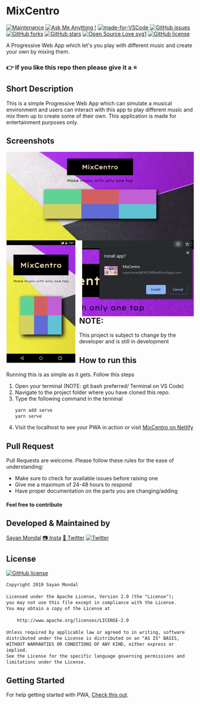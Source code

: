 # MixCentro
[![Maintenance](https://img.shields.io/badge/Maintained%3F-yes-green.svg)](https://GitHub.com/Naereen/StrapDown.js/graphs/commit-activity) [![Ask Me Anything !](https://img.shields.io/badge/Ask%20me-anything-1abc9c.svg)](https://GitHub.com/Naereen/ama) [![made-for-VSCode](https://img.shields.io/badge/Made%20for-VSCode-1f425f.svg)](https://code.visualstudio.com/) [![GitHub issues](https://img.shields.io/github/issues/S-ayanide/MixCentro)](https://github.com/S-ayanide/MixCentro/issues)
[![GitHub forks](https://img.shields.io/github/forks/S-ayanide/MixCentro?style=social)](https://github.com/S-ayanide/MixCentro/network) [![GitHub stars](https://img.shields.io/github/stars/S-ayanide/MixCentro?style=social)](https://github.com/S-ayanide/MixCentro/stargazers) [![Open Source Love svg1](https://badges.frapsoft.com/os/v1/open-source.svg?v=103)](https://github.com/ellerbrock/open-source-badges/)
[![GitHub license](https://img.shields.io/github/license/S-ayanide/MixCentro?style=for-the-badge)](https://github.com/S-ayanide/MixCentro/blob/master/LICENSE)

A Progressive Web App which let's you play with different music and create your own by mixing them.
### 👉 If you like this repo then please give it a ⭐️

## Short Description
This is a simple Progressive Web App which can simulate a musical environment and users can interact with this app to play different music and mix them up to create some of their own. This application is made for entertainment purposes only.

## Screenshots
<img src="Prototype/mixcentro.PNG" alt="Home Screen" style="float: left; margin-right: 10px;"/>
<img src="Prototype/mobileCompatibility.PNG" alt="Mobile Version" style="float: left; margin-right: 10px;" width="186"/>
<img src="Prototype/install.png" alt="Install Screen" style="float: right;" width="300"/>

## NOTE:
This project is subject to change by the developer and is still in development

## How to run this
Running this is as simple as it gets. Follow this steps
1. Open your terminal (NOTE: git bash preferred/ Terminal on VS Code)
2. Navigate to the project folder where you have cloned this repo.
3. Type the following command in the terminal
     ```
     yarn add serve
     yarn serve
     ```
4. Visit the localhost to see your PWA in action or visit [MixCentro on Netlify](http://mixcentro.netlify.com)

## Pull Request

Pull Requests are welcome. Please follow these rules for the ease of understanding:
* Make sure to check for available issues before raising one
* Give me a maximum of 24-48 hours to respond
* Have proper documentation on the parts you are changing/adding

#### Feel free to contribute

## Developed & Maintained by
[Sayan Mondal](https://github.com/S-ayanide) [📷 Insta](https://www.instagram.com/s_ayanide/) [🐤 Twitter](https://www.instagram.com/s_ayanide/) [![Twitter](https://img.shields.io/twitter/url/https/github.com/S-ayanide/MixCentro?style=social)](https://twitter.com/intent/tweet?text=Wow:&url=https%3A%2F%2Fgithub.com%2FS-ayanide%2FMixCentro)

## License
[![GitHub license](https://img.shields.io/github/license/S-ayanide/MixCentro?style=for-the-badge)](https://github.com/S-ayanide/MixCentro/blob/master/LICENSE)

```
Copyright 2019 Sayan Mondal

Licensed under the Apache License, Version 2.0 (the "License");
you may not use this file except in compliance with the License.
You may obtain a copy of the License at

    http://www.apache.org/licenses/LICENSE-2.0

Unless required by applicable law or agreed to in writing, software
distributed under the License is distributed on an "AS IS" BASIS,
WITHOUT WARRANTIES OR CONDITIONS OF ANY KIND, either express or implied.
See the License for the specific language governing permissions and
limitations under the License.
```

## Getting Started
For help getting started with PWA, [Check this out](https://developers.google.com/web/progressive-web-apps/).
